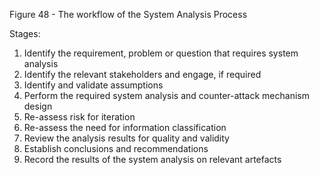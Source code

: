 Figure 48 - The workflow of the System Analysis Process

Stages:

1. Identify the requirement, problem or question that requires system analysis
2. Identify the relevant stakeholders and engage, if required
3. Identify and validate assumptions
4. Perform the required system analysis and counter-attack mechanism design
5. Re-assess risk for iteration
6. Re-assess the need for information classification
7. Review the analysis results for quality and validity
8. Establish conclusions and recommendations
9. Record the results of the system analysis on relevant artefacts